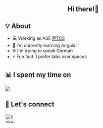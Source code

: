 
<!--**shreyadm/shreyadm** is a ✨ _special_ ✨ repository because its `README.md` (this file) appears on your GitHub profile.

Here are some ideas to get you started:

- 🔭 I’m currently working on ...
- 🌱 I’m currently learning ...
- 👯 I’m looking to collaborate on ...
- 🤔 I’m looking for help with ...
- 💬 Ask me about ...
- 📫 How to reach me: ...
- 😄 Pronouns: ...
- ⚡ Fun fact: ...

<!--[![Top Langs](https://github-readme-stats.vercel.app/api/top-langs/?username=shreyadm&layout=compact)](https://github.com/anuraghazra/github-readme-stats)

-->

<h2 align="center">Hi there!👋</h2>

<!-- language: lang-none -->
<!--      .-.            .-.                                                                        .-.            .-.
        (  |.-.      .-.|  )                                                                      (  |.-.      .-.|  ) 
       .-'/__ )     ( __\ '-.                                                                    .-'/__ )     ( __\ '-.
      (__/ \           / \___)                                                                  (__/ \           / \___)
         \_/           \_/                                                                         \_/           \_/            
 -->
<!-- <h2 align="center">I'm Shreya, an IT undergrad   👩‍💻 exploring new technologies ✨ </h2> -->

## 💡 About
<!-- - 🔭 I’m currently working on my Final year Project -->
- 💻 Working as ASE [@TCS](https://www.tcs.com/)
- 🌱 I’m currently learning Angular
- 🌐 I'm trying to speak German 
- ⚡ Fun fact: I prefer tabs over spaces

## 📊 I spent my time on
<a href="https://github.com/anuraghazra/github-readme-stats">
  <img align="center" src="https://github-readme-stats.vercel.app/api/top-langs/?username=shreyadm&layout=compact" />
</a>

## 🔗 Let's connect
[<img src='https://cdn.jsdelivr.net/npm/simple-icons@3.0.1/icons/linkedin.svg' alt='linkedin' height='30'>](https://www.linkedin.com/in/shreya-mahajan-74333a195/)  
<!-- 
[![GitHub Streak](https://github-readme-streak-stats.herokuapp.com/?user=shreyadm)](https://git.io/streak-stats)
[![Anurag's GitHub stats](https://github-readme-stats.vercel.app/api?username=shreyadm)](https://github.com/anuraghazra/github-readme-stats)
![](https://komarev.com/ghpvc/?username=shreyadm&color=dc143c) -->

